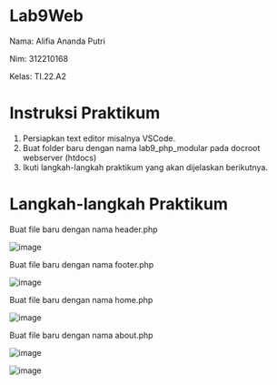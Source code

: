# Lab9Web

Nama: Alifia Ananda Putri

Nim: 312210168

Kelas: TI.22.A2

# Instruksi Praktikum

1. Persiapkan text editor misalnya VSCode.
2. Buat folder baru dengan nama lab9_php_modular pada docroot webserver
(htdocs)
3. Ikuti langkah-langkah praktikum yang akan dijelaskan berikutnya.

# Langkah-langkah Praktikum

Buat file baru dengan nama header.php

![image](https://github.com/Alifiananda06/Lab9Web/assets/115884834/4d848040-e5ee-4ddc-9947-856cc2e5f800)


Buat file baru dengan nama footer.php

![image](https://github.com/Alifiananda06/Lab9Web/assets/115884834/d94d1855-6042-483b-95b0-e4dfe839a9fd)


Buat file baru dengan nama home.php

![image](https://github.com/Alifiananda06/Lab9Web/assets/115884834/411cb92a-c0a4-42ab-a87f-5da2150e4150)


Buat file baru dengan nama about.php

![image](https://github.com/Alifiananda06/Lab9Web/assets/115884834/e44be8ee-10c8-4d21-8a30-dd33213c52cc)


![image](https://github.com/Alifiananda06/Lab9Web/assets/115884834/396274a2-97ae-4aad-9a17-ae97c66c66e2)
